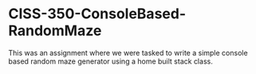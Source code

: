 # CISS-350-ConsoleBased-RandomMaze

This was an assignment where we were tasked to write a simple console based random maze generator using a home built stack class. 
